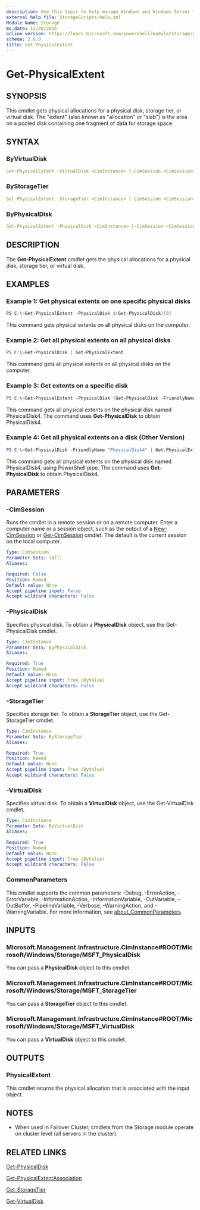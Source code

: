 ```yaml
---
description: Use this topic to help manage Windows and Windows Server technologies with Windows PowerShell.
external help file: StorageScripts-help.xml
Module Name: Storage
ms.date: 12/20/2016
online version: https://learn.microsoft.com/powershell/module/storage/get-physicalextent?view=windowsserver2022-ps&wt.mc_id=ps-gethelp
schema: 2.0.0
title: Get-PhysicalExtent
---
```


# Get-PhysicalExtent

## SYNOPSIS
This cmdlet gets physical allocations for a physical disk, storage tier, or virtual disk. The "extent" (also known as "allocation" or "slab")  is the area on a pooled disk containing one fragment of data for storage space.

## SYNTAX

### ByVirtualDisk
```yaml
Get-PhysicalExtent -VirtualDisk <CimInstance> [-CimSession <CimSession>] [<CommonParameters>]
```

### ByStorageTier
```yaml
Get-PhysicalExtent -StorageTier <CimInstance> [-CimSession <CimSession>] [<CommonParameters>]
```

### ByPhysicalDisk
```yaml
Get-PhysicalExtent -PhysicalDisk <CimInstance> [-CimSession <CimSession>] [<CommonParameters>]
```

## DESCRIPTION
The **Get-PhysicalExtent** cmdlet gets the physical allocations for a physical disk, storage tier, or virtual disk.

## EXAMPLES

### Example 1: Get physical extents on one specific physical disks
```Powershell
PS C:\>Get-PhysicalExtent -PhysicalDisk $(Get-PhysicalDisk)[0]
```
This command gets physical extents on all physical disks on the computer.

### Example 2: Get all physical extents on all physical disks

```Powershell
PS C:\>Get-PhysicalDisk | Get-PhysicalExtent
```

This command gets all physical extents on all physical disks on the computer.

### Example 3: Get extents on a specific disk
```Powershell
PS C:\>Get-PhysicalExtent -PhysicalDisk (Get-PhysicalDisk -FriendlyName "PhysicalDisk4")
```

This command gets all physical extents on the physical disk named PhysicalDisk4.
The command uses **Get-PhysicalDisk** to obtain PhysicalDisk4.

### Example 4: Get all physical extents on a disk (Other Version)
```Powershell
PS C:\>Get-PhysicalDisk -FriendlyName "PhysicalDisk4" | Get-PhysicalExtent
```

This command gets all physical extents on the physical disk named PhysicalDisk4, using PowerShell pipe.
The command uses **Get-PhysicalDisk** to obtain PhysicalDisk4.

## PARAMETERS

### -CimSession
Runs the cmdlet in a remote session or on a remote computer.
Enter a computer name or a session object, such as the output of a [New-CimSession](https://go.microsoft.com/fwlink/p/?LinkId=227967) or [Get-CimSession](https://go.microsoft.com/fwlink/p/?LinkId=227966) cmdlet.
The default is the current session on the local computer.

```yaml
Type: CimSession
Parameter Sets: (All)
Aliases:

Required: False
Position: Named
Default value: None
Accept pipeline input: False
Accept wildcard characters: False
```

### -PhysicalDisk
Specifies physical disk.
To obtain a **PhysicalDisk** object, use the Get-PhysicalDisk cmdlet.

```yaml
Type: CimInstance
Parameter Sets: ByPhysicalDisk
Aliases:

Required: True
Position: Named
Default value: None
Accept pipeline input: True (ByValue)
Accept wildcard characters: False
```

### -StorageTier
Specifies storage tier.
To obtain a **StorageTier** object, use the Get-StorageTier cmdlet.

```yaml
Type: CimInstance
Parameter Sets: ByStorageTier
Aliases:

Required: True
Position: Named
Default value: None
Accept pipeline input: True (ByValue)
Accept wildcard characters: False
```

### -VirtualDisk
Specifies virtual disk.
To obtain a **VirtualDisk** object, use the Get-VirtualDisk cmdlet.

```yaml
Type: CimInstance
Parameter Sets: ByVirtualDisk
Aliases:

Required: True
Position: Named
Default value: None
Accept pipeline input: True (ByValue)
Accept wildcard characters: False
```

### CommonParameters
This cmdlet supports the common parameters: -Debug, -ErrorAction, -ErrorVariable, -InformationAction, -InformationVariable, -OutVariable, -OutBuffer, -PipelineVariable, -Verbose, -WarningAction, and -WarningVariable. For more information, see [about_CommonParameters](https://go.microsoft.com/fwlink/?LinkID=113216).

## INPUTS

### Microsoft.Management.Infrastructure.CimInstance#ROOT/Microsoft/Windows/Storage/MSFT_PhysicalDisk
You can pass a **PhysicalDisk** object to this cmdlet.

### Microsoft.Management.Infrastructure.CimInstance#ROOT/Microsoft/Windows/Storage/MSFT_StorageTier
You can pass a **StorageTier** object to this cmdlet.

### Microsoft.Management.Infrastructure.CimInstance#ROOT/Microsoft/Windows/Storage/MSFT_VirtualDisk
You can pass a **VirtualDisk** object to this cmdlet.

## OUTPUTS

### PhysicalExtent
This cmdlet returns the physical allocation that is associated with the input object.

## NOTES

* When used in Failover Cluster, cmdlets from the Storage module operate on cluster level (all servers in the cluster).

## RELATED LINKS

[Get-PhysicalDisk](./Get-PhysicalDisk.md)

[Get-PhysicalExtentAssociation](./Get-PhysicalExtentAssociation.md)

[Get-StorageTier](./Get-StorageTier.md)

[Get-VirtualDisk](./Get-VirtualDisk.md)

